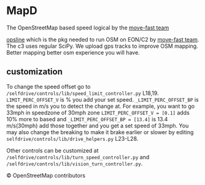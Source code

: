 # MapD
The OpenStreetMap based speed logical by the [move-fast team](https://github.com/move-fast)

[opsline](https://github.com/move-fast/opspline) which is the pkg needed to run OSM on EON/C2 by [move-fast team](https://github.com/move-fast).
The c3 uses regular SciPy. We upload gps tracks to improve OSM mapping. Better mapping better osm experience you will have.

## customization
To change the speed offset go to `/selfdrive/controls/lib/speed_limit_controller.py` L18,19. `LIMIT_PERC_OFFSET_V` is % you add your set speed. `_LIMIT_PERC_OFFSET_BP` is the speed in m/s you to detect the change at. For example, you want to go 33mph in speedzone of 30mph zone `LIMIT_PERC_OFFSET_V = [0.1]` adds 10% more to based and `_LIMIT_PERC_OFFSET_BP = [13.4]` is 13.4 m/s(30mph) add those together and you get a set speed of 33mph. You may also change the breaking to make it brake earlier or slower by editing `selfdrive/controls/lib/drive_helpers.py` L23-L28.

Other controls can be customized at `/selfdrive/controls/lib/turn_speed_controller.py` and `/selfdrive/controls/lib/vision_turn_controller.py`.






  © OpenStreetMap contributors
